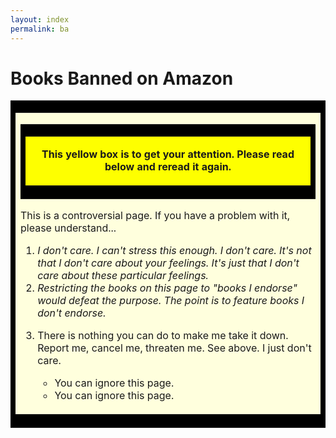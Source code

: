 ```yaml
---
layout: index
permalink: ba
---
```


# Books Banned on Amazon

<div align="CENTER">
<table border="0" cellpadding="2" cellspacing="0" width="80%">
 <tbody><tr>
 <td bgcolor="#000000">
 <table border="0" cellpadding="16" cellspacing="0" width="100%">
<tbody><tr>
<td bgcolor="#FFFFDD">
 <p>
 </p><div align="CENTER">
  <table border="0" cellpadding="2" cellspacing="0">
  <tbody><tr>
  <td bgcolor="#000000">
  <table border="0" cellpadding="16" cellspacing="0" width="100%">
  <tbody><tr>
  <td align="CENTER" bgcolor="#FEFF00">
 <p><b> This yellow box is to get your attention. Please read below and reread it again.</b>
</p></td>
 </tr>
</tbody></table>
  </td>
 </tr>
</tbody></table>
</div>

 <p> This is a controversial page. If you have a problem with it, please understand...

 </p><p>
</p><ol>
<li> <i>I don't care. I can't stress this enough. I don't care. It's not that I don't care about your feelings. It's just that I don't care about these particular feelings.</i>
           
 <li> <i>Restricting the books on this page to "books I endorse" would defeat the purpose. The point is to feature books I don't endorse.</i>

 <p></p></li><li> There is nothing you can do to make me take it down. Report me, cancel me, threaten me. See above. I just don't care.

<p>
</p><ul>
 <li> You can ignore this page.
</li><li> You can ignore this page.
</li></ul>
</li></ol>
</td>
</tr>
</tbody></table>
 </td>
   </tr>
  </tbody></table>
 </div>
